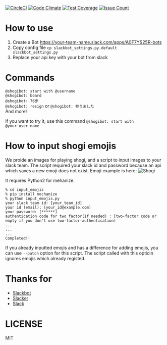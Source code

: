 [![CircleCI](https://circleci.com/gh/setokinto/slack-shogi.svg?style=svg)](https://circleci.com/gh/setokinto/slack-shogi)
[![Code Climate](https://codeclimate.com/github/setokinto/slack-shogi/badges/gpa.svg)](https://codeclimate.com/github/setokinto/slack-shogi)
[![Test Coverage](https://codeclimate.com/github/setokinto/slack-shogi/badges/coverage.svg)](https://codeclimate.com/github/setokinto/slack-shogi/coverage)
[![Issue Count](https://codeclimate.com/github/setokinto/slack-shogi/badges/issue_count.svg)](https://codeclimate.com/github/setokinto/slack-shogi)

# How to use
1. Create a Bot https://your-team-name.slack.com/apps/A0F7YS25R-bots
2. Copy config file `cp slackbot_settings.py.default slackbot_settings.py`
3. Replace your api key with your bot from slack

# Commands
`@shogibot: start with @username`  
`@shogibot: board`  
`@shogibot: 76歩`  
`@shogibot: resign` or `@shogibot: 参りました`  
And more!

If you want to try it, use this command `@shogibot: start with @your_user_name`

# How to input shogi emojis
We proide an images for playing shogi, and a script to input images to your slack team.
The script required your slack id and password because an api which saves a new emoji does not exist.
Emoji example is here:
![Shogi](https://raw.githubusercontent.com/setokinto/slack-shogi/master/input_emojis/images/example.png)

It requires Python2 for mehanize.
```
% cd input_emojis
% pip install mechanize
% python input_emojis.py
your slack team id: [your_team_id]
your id (email): [your_id@example.com]
your password: [******]
authentication code for two factor(If needed) : [two-factor code or empty if you don't use two-factor-authentication]
...
...
...
Completed!!
```

If you already inputted emojis and has a difference for adding emojis, you can use `--patch` option for this script. The script called with this optioin ignores emojis which already registed.

# Thanks for
- [Slackbot](https://github.com/lins05/slackbot)
- [Slacker](https://github.com/os/slacker)
- [Slack](https://slack.com)

# LICENSE
MIT

